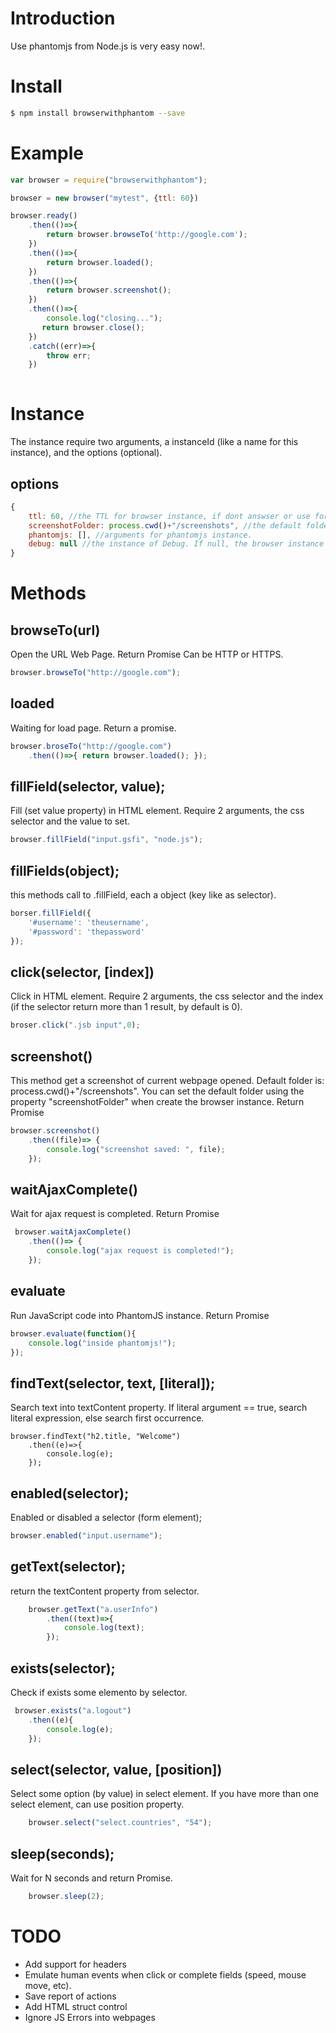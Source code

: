 Introduction
========
Use phantomjs from Node.js is very easy now!.

# Install
```bash
$ npm install browserwithphantom --save
```
# Example 
```js
var browser = require("browserwithphantom");

browser = new browser("mytest", {ttl: 60})

browser.ready()
    .then(()=>{
        return browser.browseTo('http://google.com');
    })
    .then(()=>{
        return browser.loaded();
    })
    .then(()=>{
        return browser.screenshot();
    })
    .then(()=>{
        console.log("closing...");
       return browser.close();
    })
    .catch((err)=>{
        throw err;
    })
    
```

# Instance
The instance require two arguments, a instanceId (like a name for this instance), and the options (optional).

## options
```js
{
    ttl: 60, //the TTL for browser instance, if dont answser or use for this seconds, the instance close automatic.
    screenshotFolder: process.cwd()+"/screenshots", //the default folder for save screenshots.
    phantomjs: [], //arguments for phantomjs instance.
    debug: null //the instance of Debug. If null, the browser instance use default debug lib.
}
```

# Methods

## browseTo(url)
Open the URL Web Page. Return Promise
Can be HTTP or HTTPS.
```js
browser.browseTo("http://google.com");
```

## loaded
Waiting for load page. Return a promise. 
```js
browser.broseTo("http://google.com")
    .then(()=>{ return browser.loaded(); });
```

## fillField(selector, value);
Fill (set value property) in HTML element. Require 2 arguments, the css selector and the value to set.
```js
browser.fillField("input.gsfi", "node.js");
```

## fillFields(object);
this methods call to .fillField, each a object (key like as selector).
```js
borser.fillField({
    '#username': 'theusername',
    '#password': 'thepassword'
});
```

## click(selector, [index])
Click in HTML element. Require 2 arguments, the css selector and the index (if the selector return more than 1 result, by default is 0).
```js
broser.click(".jsb input",0);
```

## screenshot()
This method get a screenshot of current webpage opened.
Default folder is: process.cwd()+"/screenshots". You can set the default folder using the property "screenshotFolder" when create the browser instance.
Return Promise

```js
browser.screenshot()
    .then((file)=> {
        console.log("screenshot saved: ", file);
    });
```

## waitAjaxComplete()
Wait for ajax request is completed. Return Promise

```js
 browser.waitAjaxComplete()
    .then(()=> {
        console.log("ajax request is completed!");
    });
```

## evaluate
Run JavaScript code into PhantomJS instance. Return Promise
```js
browser.evaluate(function(){
    console.log("inside phantomjs!");
});
```
## findText(selector, text, [literal]);
Search text into textContent property. If literal argument == true, search literal expression, else search first occurrence.
```
browser.findText("h2.title, "Welcome")
    .then((e)=>{
        console.log(e);
    });
```

## enabled(selector);
Enabled or disabled a selector (form element);
```js
browser.enabled("input.username");
```

## getText(selector);
return the textContent property from selector.
```js
    browser.getText("a.userInfo")
        .then((text)=>{
            console.log(text);
        });
```

## exists(selector);
Check if exists some elemento by selector.

```js
 browser.exists("a.logout")
    .then((e){
        console.log(e); 
    });
```

## select(selector, value, [position])
Select some option (by value) in select element. If you have more than one select element, can use position property.

```js
    browser.select("select.countries", "54");
```
## sleep(seconds);
Wait for N seconds and return Promise.
```js
    browser.sleep(2);
```

# TODO
* Add support for headers
* Emulate human events when click or complete fields (speed, mouse move, etc).
* Save report of actions
* Add HTML struct control
* Ignore JS Errors into webpages

